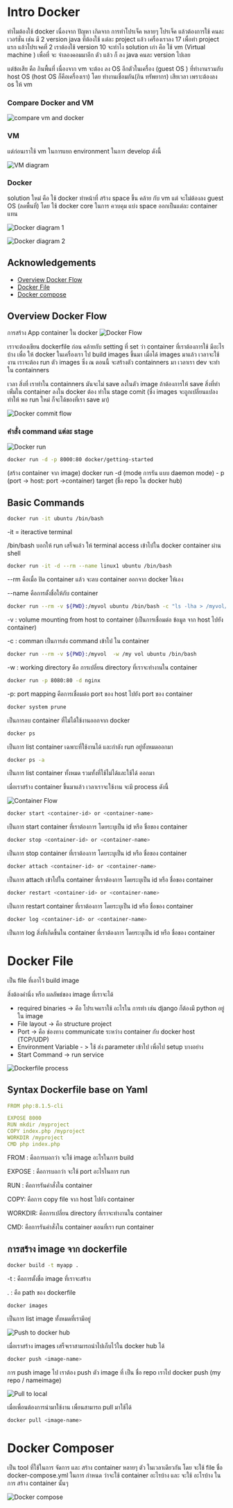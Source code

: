 # Intro Docker

ทำไมต้องใช้ docker เนื่องจาก ปัญหา เกิดจาก การทำโปรเจ็ค หลายๆ โปรเจ็ค แล้วต้องการใช้ คนละ เวอร์ชั่น เช่น มี 2 version java ที่ต้องใช้ แต่ละ project แล้ว เครื่องเราลง 17 เพื่อทำ project แรก แล้วโปรเจคที่ 2 เราต้องใช้ version 10 จะทำไง
solution เก่า คือ ใช้ vm (Virtual machine ) เพื่อที่ จะ จำลองคอมมาอีก ตัว แล้ว ก็ ลง java คนละ version ไปเลย

แต่ข้อเสีย คือ กินพื้นที่ เนื่องจาก vm จะต้อง ลง OS อีกตัวในเครื่อง (guest OS ) ที่ทำงานรวมกับ host OS (host OS ก็คือเครื่องเรา) โดย ทำงานเชื่อมกัน(กิน ทรัพยากร) เสียเวลา เพราะต้องลง os ให้ vm

### Compare Docker and VM

![compare vm and docker](https://cdn.discordapp.com/attachments/1037627692981432350/1037767517877317662/Screen_Shot_2565-11-03_at_23.37.28.png)

### VM

แต่ก่อนเราใช้ vm ในการแยก environment ในการ develop ดังนี้

![VM diagram](https://cdn.discordapp.com/attachments/1037627692981432350/1038118907325718628/Screenshot_20221104_225335.jpg)

### Docker

solution ใหม่ คือ ใช้ docker ทำหน้าที่ สร้าง space ขึ้น คล้าย กับ vm แต่ จะไม่ต้องลง guest OS (ลดพื้นที่) โดย ใช้ docker core ในการ ควบคุม แบ่ง space ออกเป็นแต่ละ container แทน

![Docker diagram 1](https://cdn.discordapp.com/attachments/1037627692981432350/1038122829054476398/Screenshot_20221104_230706.jpg)

![Docker diagram 2](https://cdn.discordapp.com/attachments/1037627692981432350/1038124048447705209/Screenshot_20221104_231404.jpg)

## Acknowledgements

- [Overview Docker Flow](##Overview)
- [Docker File]()
- [Docker compose]()

## Overview Docker Flow

การสร้าง App container ใน docker
![Docker Flow](https://cdn.discordapp.com/attachments/1037627692981432350/1038126914105253948/vGuay.png)

เราจะต้องเขียน dockerfile ก่อน คล้ายกับ setting ที่ set ว่า container ที่เราต้องการใช้ มีอะไรบ้าง เพื่อ ให้ docker ในเครื่องเรา ไป build images ขึ้นมา
เมื่อได้ images มาแล้ว เวลาจะใช้งาน เราจะต้อง run ตัว images ซึ่ง ณ ตอนนี้ จะสร้างตัว containners มา
เวลาเรา dev จะทำ ใน containners

เวลา สิ่งที่ เราทำใน containners มันจะไม่ save ลงในตัว image ถ้าต้องการให้ save สิ่งที่ทำเพิ่่มใน container ลงใน docker ต้อง ทำใน stage comit (ซึ่ง images จะถูกเปลี่ยนแปลง ทำให้ พอ run ใหม่ ก็จะได้ของที่เรา save มา)

![Docker commit flow](https://cdn.discordapp.com/attachments/1037627692981432350/1038143558349246464/Screenshot_20221105_003133.jpg)

### คำสั่ง command แต่ละ stage

![Docker run](https://media.discordapp.net/attachments/1037627692981432350/1038148046627807352/Screenshot_2565-11-05_at_00.49.06.png?width=622&height=628)

```bash
docker run -d -p 8000:80 docker/getting-started
```

(สร้าง container จาก image)
docker run -d (mode การรัน แบบ daemon mode) - p (port -> host: port ->container) target (ชื่อ repo ใน docker hub)

## Basic Commands

```bash
docker run -it ubuntu /bin/bash
```

-it = iteractive terminal

/bin/bash บอกให้ run เสร็จแล้ว ให้ terminal access เข้าไปใน docker container ผ่าน shell

```bash
docker run -it -d --rm --name linux1 ubuntu /bin/bash
```

--rm คือเมื่อ ปิด container แล้ว จะลบ container ออกจาก docker ให้เอง

--name คือการตั้งชื่อให้กับ container

```bash
docker run --rm -v ${PWD}:/myvol ubuntu /bin/bash -c "ls -lha > /myvol/myfile.txt"
```

-v : volume mounting from host to container (เป็นการเชื่อมต่อ ข้อมูล จาก host ไปยัง container)

-c : comman
เป็นการส่ง command เข้าไป ใน container

```bash
docker run --rm -v ${PWD}:/myvol  -w /my vol ubuntu /bin/bash
```

-w : working directory คือ การเปลี่ยน directory ที่เราจะทำงานใน container

```bash
docker run -p 8080:80 -d nginx
```

-p: port mapping คือการเชื่อมต่อ port ของ host ไปยัง port ของ container

```bash
docker system prune
```

เป็นการลบ container ที่ไม่ได้ใช้งานออกจาก docker

```bash
docker ps
```

เป็นการ list container เฉพาะที่ใช้งานได้ และกำลัง run อยู่ทั้งหมดออกมา

```bash
docker ps -a
```

เป็นการ list container ทั้งหมด รวมทั้งที่ใช้ไม่ได้และใช้ได้ ออกมา

เมื่อเราสร้าง container ขึ้นมาแล้ว เวลาเราจะใช้งาน จะมี process ดังนี้

![Container Flow](https://cdn.discordapp.com/attachments/1037627692981432350/1038179109521588295/Screenshot_2565-11-05_at_02.52.03.png)

```bash
docker start <container-id> or <container-name>
```

เป็นการ start container ที่เราต้องการ โดยระบุเป็น id หรือ ชื่อของ container

```bash
docker stop <container-id> or <container-name>
```

เป็นการ stop container ที่เราต้องการ โดยระบุเป็น id หรือ ชื่อของ container

```bash
docker attach <container-id> or <container-name>
```

เป็นการ attach เข้าไปใน container ที่เราต้องการ โดยระบุเป็น id หรือ ชื่อของ container

```bash
docker restart <container-id> or <container-name>
```

เป็นการ restart container ที่เราต้องการ โดยระบุเป็น id หรือ ชื่อของ container

```bash
docker log <container-id> or <container-name>
```

เป็นการ log สิ่งที่เกิดขึ้นใน container ที่เราต้องการ โดยระบุเป็น id หรือ ชื่อของ container

# Docker File

เป็น file ที่เอาไว้ build image

สิ่งต้องคำนึ่ง หรือ ผลลัพธ์ของ image ที่เราจะได้

- required binaries -> คือ โปรเจคเราใช้ อะไรใน การทำ เช่น django ก็ต้องมี python อยู่ใน image
- File layout -> คือ structure project
- Port -> คือ ช่องทาง communicate ระหว่าง container กับ docker host (TCP/UDP)
- Environment Variable - > ใช้ ส่ง parameter เข้าไป เพื่อไป setup บางอย่าง
- Start Command -> run service

![Dockerfile process](https://cdn.discordapp.com/attachments/1037627692981432350/1038198540134002751/Screenshot_2565-11-05_at_04.10.00.png)

## Syntax Dockerfile base on Yaml

```yaml
FROM php:8.1.5-cli

EXPOSE 8000
RUN mkdir /myproject
COPY index.php /myproject
WORKDIR /myproject
CMD php index.php
```

FROM : คือการบอกว่า จะใช้ image อะไรในการ build

EXPOSE : คือการบอกว่า จะใช้ port อะไรในการ run

RUN : คือการรันคำสั่งใน container

COPY: คือการ copy file จาก host ไปยัง container

WORKDIR: คือการเปลี่ยน directory ที่เราจะทำงานใน container

CMD: คือการรันคำสั่งใน container ตอนที่เรา run container

## การสร้าง image จาก dockerfile

```bash
docker build -t myapp .
```

-t : คือการตั้งชื่อ image ที่เราจะสร้าง

. : คือ path ของ dockerfile

```bash
docker images
```

เป็นการ list image ทั้งหมดที่เรามีอยู่

![Push to docker hub](https://cdn.discordapp.com/attachments/1037627692981432350/1038157071868240013/Screenshot_2565-11-05_at_01.24.57.png)

เมื่อเราสร้าง images เสร็จเราสามารถนำไปเก็บไว้ใน docker hub ได้

```bash
docker push <image-name>
```

การ push image ไป เราต้อง push ตัว image ที่ เป็น ชื่อ repo เราไป
docker push (my repo / nameimage)

![Pull to local](https://cdn.discordapp.com/attachments/1037627692981432350/1038157071868240013/Screenshot_2565-11-05_at_01.24.57.png)

เมื่อเพื่อนต้องการนำมาใช้งาน เพื่อนสามารถ pull มาใช้ได้

```bash
docker pull <image-name>
```

# Docker Composer

เป็น tool ที่ใช้ในการ จัดการ และ สร้าง container หลายๆ ตัว ในเวลาเดียวกัน โดย จะใช้ file ชื่อ docker-compose.yml ในการ กำหนด ว่าจะใช้ container อะไรบ้าง และ จะใช้ อะไรบ้าง ในการ สร้าง container นั้นๆ

![Docker compose](https://media.discordapp.net/attachments/1037627692981432350/1038331504176136212/qwazyqc1ie3k2d4e7clgltckw7zx.png?width=1306&height=1068)
